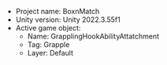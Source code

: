 <!-- UNITY CODE ASSIST INSTRUCTIONS START -->
- Project name: BoxnMatch
- Unity version: Unity 2022.3.55f1
- Active game object:
  - Name: GrapplingHookAbilityAttatchment
  - Tag: Grapple
  - Layer: Default
<!-- UNITY CODE ASSIST INSTRUCTIONS END -->